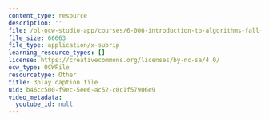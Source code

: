 ```yaml
---
content_type: resource
description: ''
file: /ol-ocw-studio-app/courses/6-006-introduction-to-algorithms-fall-2011/b46cc500f9ec5ee6ac52c0c1f57906e9_Aa2sqUhIn-E.vtt
file_size: 66663
file_type: application/x-subrip
learning_resource_types: []
license: https://creativecommons.org/licenses/by-nc-sa/4.0/
ocw_type: OCWFile
resourcetype: Other
title: 3play caption file
uid: b46cc500-f9ec-5ee6-ac52-c0c1f57906e9
video_metadata:
  youtube_id: null
---
```

